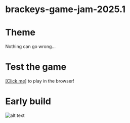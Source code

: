 # brackeys-game-jam-2025.1

# Theme
Nothing can go wrong...

# Test the game
[\[Click me\]](https://kitao.github.io/pyxel/wasm/launcher/?run=michalrajkowski.brackeys-game-jam-2025.1.main) to play in the browser!

# Early build
![alt text](assets/miner_18.02.gif)